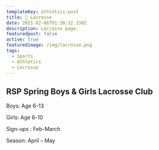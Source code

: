 ```yaml
---
templateKey: athletics-post
title: 🥍 Lacrosse
date: 2021-02-06T01:30:12.330Z
description: Lacrosse page
featuredpost: false
active: true
featuredimage: /img/lacrosse.png
tags:
  - Sports
  - Athletics
  - Lacrosse
---
```


## RSP Spring Boys & Girls Lacrosse Club

Boys: Age 6-13

Girls: Age 6-10

Sign-ups : Feb-March

Season: April – May
